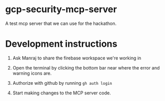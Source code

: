 # gcp-security-mcp-server
A test mcp server that we can use for the hackathon.

# Development instructions
1. Ask Manraj to share the firebase workspace we're working in

2. Open the terminal by clicking the bottom bar near where the error and warning icons are.

3. Authorize with github by running 
```gh auth login```

4. Start making changes to the MCP server code.